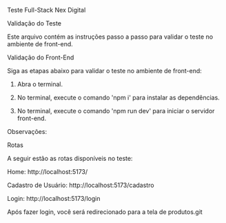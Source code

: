 Teste Full-Stack Nex Digital

Validação do Teste

Este arquivo contém as instruções passo a passo para validar o teste no ambiente de front-end.

Validação do Front-End

Siga as etapas abaixo para validar o teste no ambiente de front-end:

1. Abra o terminal.

2. No terminal, execute o comando 'npm i' para instalar as dependências.

3. No terminal, execute o comando 'npm run dev' para iniciar o servidor front-end.

Observações: 

Rotas

A seguir estão as rotas disponíveis no teste:

Home: http://localhost:5173/

Cadastro de Usuário: http://localhost:5173/cadastro

Login: http://localhost:5173/login

Após fazer login, você será redirecionado para a tela de produtos.git
